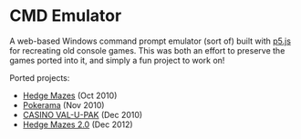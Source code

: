 # CMD Emulator

A web-based Windows command prompt emulator (sort of) built with [p5.js](https://p5js.org/) for recreating old console games. This was both an effort to preserve the games ported into it, and simply a fun project to work on!

Ported projects:
- [Hedge Mazes](https://tjvezina.github.io/cmd-emulator/hedge-mazes/) (Oct 2010)
- [Pokerama](https://tjvezina.github.io/cmd-emulator/pokerama/) (Nov 2010)
- [CASINO VAL-U-PAK](https://tjvezina.github.io/cmd-emulator/casino-val-u-pak/) (Dec 2010)
- [Hedge Mazes 2.0](https://tjvezina.github.io/cmd-emulator/hedge-mazes-2.0/) (Dec 2012)